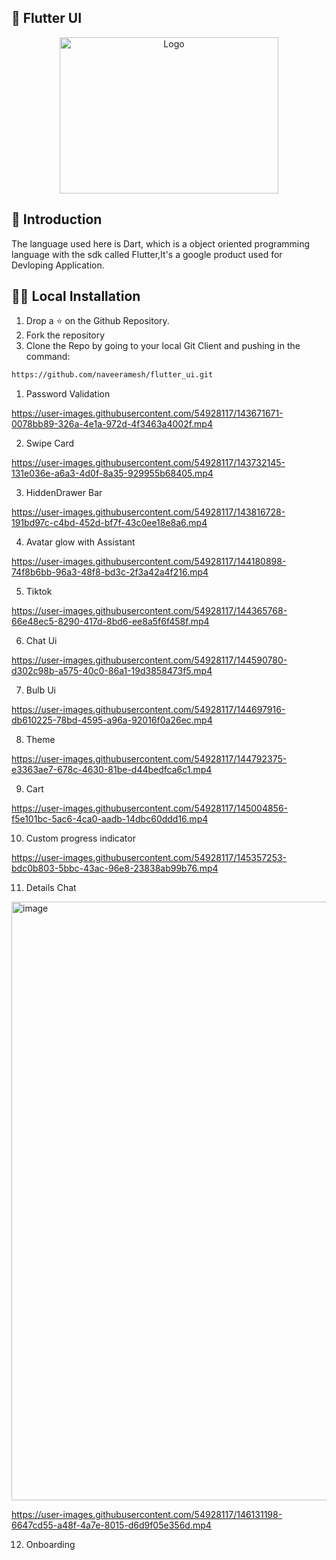 ## 🎫 Flutter UI   

<p align="center">
  <a href="https://github.com/naveeramesh/fluter_ui">
    <img src="https://user-images.githubusercontent.com/54928117/143818980-1796cdd8-43f2-43c9-915e-d673d77604cb.png" alt="Logo" width="350" height="250">
  </a>
  
## 📝 Introduction
The language used here is Dart, which is a object oriented programming language with the sdk called Flutter,It's a google product used for Devloping Application.

## 🏃‍♀️ Local Installation 
1. Drop a ⭐ on the Github Repository. 
2. Fork the repository 
3. Clone the Repo by going to your local Git Client and pushing in the command: 
```sh
https://github.com/naveeramesh/flutter_ui.git
```

1. Password Validation

https://user-images.githubusercontent.com/54928117/143671671-0078bb89-326a-4e1a-972d-4f3463a4002f.mp4


2. Swipe Card


https://user-images.githubusercontent.com/54928117/143732145-131e036e-a6a3-4d0f-8a35-929955b68405.mp4

3. HiddenDrawer Bar


https://user-images.githubusercontent.com/54928117/143816728-191bd97c-c4bd-452d-bf7f-43c0ee18e8a6.mp4

4. Avatar glow with Assistant
  


https://user-images.githubusercontent.com/54928117/144180898-74f8b6bb-96a3-48f8-bd3c-2f3a42a4f216.mp4

5. Tiktok
  

https://user-images.githubusercontent.com/54928117/144365768-66e48ec5-8290-417d-8bd6-ee8a5f6f458f.mp4


6. Chat Ui
  

https://user-images.githubusercontent.com/54928117/144590780-d302c98b-a575-40c0-86a1-19d3858473f5.mp4

7. Bulb Ui
  
  

https://user-images.githubusercontent.com/54928117/144697916-db610225-78bd-4595-a96a-92016f0a26ec.mp4

8. Theme
  
https://user-images.githubusercontent.com/54928117/144792375-e3363ae7-678c-4630-81be-d44bedfca6c1.mp4

9. Cart

https://user-images.githubusercontent.com/54928117/145004856-f5e101bc-5ac6-4ca0-aadb-14dbc60ddd16.mp4


10. Custom progress indicator
  

https://user-images.githubusercontent.com/54928117/145357253-bdc0b803-5bbc-43ac-96e8-23838ab99b76.mp4

11. Details Chat
  
<img width="958" alt="image" src="https://user-images.githubusercontent.com/54928117/145668236-e616a0c5-e5da-4aa5-86ee-2d1c6504e594.png">


https://user-images.githubusercontent.com/54928117/146131198-6647cd55-a48f-4a7e-8015-d6d9f05e356d.mp4


12. Onboarding
  


